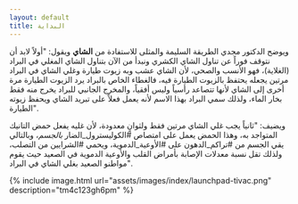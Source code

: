 ```yaml
---
layout: default
title: البداية
---
```


ويوضح الدكتور مجدي الطريقة السليمة والمثلى للاستفادة من **الشاي** ويقول: "أولاً لابد أن نتوقف فوراً عن تناول الشاي الكشري ونبدأ من الآن بتناول الشاي المغلي في البراد (الغلاية)، فهو الأنسب والصحي، لأن الشاي عشب وبه زيوت طيارة وغلي الشاي في البراد مرتين يجعله يحتفظ بالزيوت الطيارة فيه، فالغطاء الخاص بالبراد يرد الزيوت الطيارة مرة أخرى إلى الشاي لأنها تتصاعد رأسياً وليس أفقياً، والمخرج الجانبي للبراد يخرج منه فقط بخار الماء، ولذلك سمي البراد بهذا الاسم لأنه يعمل فعلاً على تبريد الشاي ويحفظ زيوته الطيارة".

ويضيف: "ثانياً يجب غلي الشاي مرتين فقط ولثوانٍ معدودة، لأن غليه يفعل حمض التانيك المتواجد به، وهذا الحمض يعمل على امتصاص #الكوليسترول_الضار _بالجسم_، وبالتالي يقي الجسم من #تراكم_الدهون على #الأوعية_الدموية، ويحمي #الشرايين من التصلب، ولذلك تقل نسبة معدلات الإصابة بأمراض القلب والأوعية الدموية في الصعيد حيث يقوم مواطنو الصعيد بغلي الشاي في البراد".

<!--{% include image.html url="assets/images/index/launchpad-tivac.png" description="tm4c123gh6pm" width="50%" height="40%" %}-->
{% include image.html url="assets/images/index/launchpad-tivac.png" description="tm4c123gh6pm" %}

<!--![tm4c123gh6pm](/assets/images/index/launchpad-tivac.png)-->
<!--![tm4c123gh6pm](/assets/images/index/launchpad-tivac.png){:class="img-responsive"}-->



<!--## <a name="contents"></a>قائمة الدروس
<ul>
  {% assign posts = site.posts | sort: 'date' %}
  {% for post in posts %}
    <li>
      <a href="{{site.url}}{{ post.url }}">{{ post.title }}</a>
    </li>
  {% endfor %}
</ul>-->
